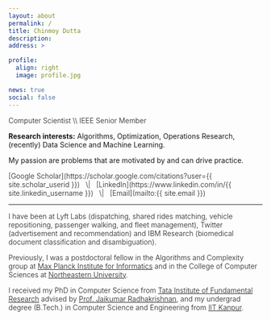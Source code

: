 ```yaml
---
layout: about
permalink: /
title: Chinmoy Dutta
description:
address: >

profile:
  align: right
  image: profile.jpg

news: true
social: false
---
```


<span style="font-weight: 300;">
Computer Scientist \\
IEEE Senior Member
</span>

<b>Research interests:</b> Algorithms, Optimization, Operations Research, (recently) Data Science and Machine Learning.


My passion are problems that are motivated by and can drive practice.

<span style="font-weight: 300;">
[<span style="font-weight: 300;">Google Scholar</span>](https://scholar.google.com/citations?user={{ site.scholar_userid }})  &nbsp; \| &nbsp; [<span style="font-weight: 300;">LinkedIn</span>](https://www.linkedin.com/in/{{ site.linkedin_username }}) &nbsp; \| &nbsp; [<span style="font-weight: 300;">Email</span>](mailto:{{ site.email }})

***

I have been at Lyft Labs (dispatching, shared rides matching, vehicle repositioning, passenger walking, and fleet management), Twitter (advertisement and recommendation) and IBM Research (biomedical document classification and disambiguation).


Previously, I was a postdoctoral fellow in the Algorithms and Complexity group at [Max Planck Institute for Informatics](https://www.mpi-inf.mpg.de/home/) and in the College of Computer Sciences at [Northeastern University](https://www.northeastern.edu/).

I received my PhD in Computer Science from [Tata Institute of Fundamental Research](https://www.tifr.res.in/) advised by [ Prof. Jaikumar Radhakrishnan](https://en.wikipedia.org/wiki/Jaikumar_Radhakrishnan), and my undergrad degree (B.Tech.) in Computer Science and Engineering from [IIT Kanpur](http://www.iitk.ac.in/).
